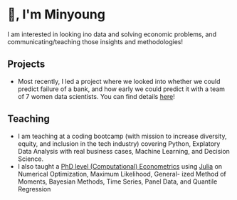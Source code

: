 # 👋, I'm Minyoung

I am interested in looking ino data and solving economic problems, and communicating/teaching those insights and methodologies!

## Projects
- Most recently, I led a project where we looked into whether we could predict failure of a bank, and how early we could predict it with a team of 7 women data scientists. You can find details [here](https://github.com/maggieroot39/ds4a-fall2021)!

## Teaching
- I am teaching at a coding bootcamp (with mission to increase diversity, equity,
and inclusion in the tech industry) covering Python, Explatory Data Analysis with real business cases, Machine Learning, and Decision Science. 
 - I also taught a [PhD level (Computational) Econometrics](https://github.com/minyoungrho/Econometrics2) using [Julia](https://julialang.org/) on Numerical Optimization, Maximum Likelihood, General-
ized Method of Moments, Bayesian Methods, Time Series, Panel Data, and Quantile Regression
